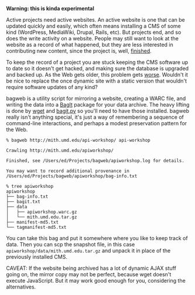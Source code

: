 **Warning: this is kinda experimental**

Active projects need active websites. An active website is one that can be
updated quickly and easily, which often means installing a CMS of some kind
(WordPress, MediaWiki, Drupal, Rails, etc). But projects end, and so does the
write activity on a website. People may still want to look at the website as a
record of what happened, but they are less interested in contributing new
content, since the project is, well, [finished].

To keep the record of a project you are stuck keeping the CMS software up to
date so it doesn't get hacked, and making sure the database is upgraded and
backed up. As the Web gets older, this problem gets [worse].  Wouldn't it be
nice to replace the once dynamic site with a static version that wouldn't
require software updates of any kind?

bagweb is a utility script for mirroring a website, creating a WARC file, and
writing the data into a [BagIt] package for your data archive. The heavy lifting
is done by [wget] and [bagit.py] so you'll need to have those installed.  bagweb
really isn't anything special, it's just a way of remembering a sequence of
command-line interactions, and perhaps a modest preservation pattern for the 
Web.

    % bagweb http://mith.umd.edu/api-workshop/ api-workshop

    Crawling http://mith.umd.edu/apiworkshop/

    Finished, see /Users/ed/Projects/bagweb/apiworkshop.log for details.

    You may want to record additional provenance in
    /Users/ed/Projects/bagweb/apiworkshop/bag-info.txt

    % tree apiworkshop
    apiworkshop
    ├── bag-info.txt
    ├── bagit.txt
    ├── data
    │   ├── apiworkshop.warc.gz
    │   └── mith.umd.edu.tar.gz
    ├── manifest-md5.txt
    └── tagmanifest-md5.txt

You can take this bag and put it somewhere where you like to keep track of data.
Then you can scp the snapshot file, in this case
`apiworkshop/data/mith.umd.edu.tar.gz` and unpack it in place of the previously
installed CMS.

CAVEAT: If the website being archived has a lot of dynamic AJAX stuff going on,
the mirror copy may not be perfect, because wget doesn't execute JavaScript. But
it may work good enough for you, considering the alternatives.

[BagIt]: https://en.wikipedia/wiki/BagIt
[bagit.py]: https://github.com/libraryofcongress/bagit-python
[wget]: https://www.gnu.org/software/wget/
[worse]: http://www.newyorker.com/magazine/2015/01/26/cobweb
[finished]: https://www.youtube.com/watch?v=4vuW6tQ0218

